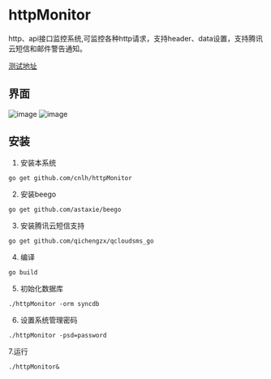 # httpMonitor
http、api接口监控系统,可监控各种http请求，支持header、data设置，支持腾讯云短信和邮件警告通知。

[测试地址](123.206.77.88:8080)

## 界面
![image](https://raw.githubusercontent.com/cnlh/httpMonitor/master/img1.png)
![image](https://raw.githubusercontent.com/cnlh/httpMonitor/master/img2.png)
## 安装

1. 安装本系统

```
go get github.com/cnlh/httpMonitor
```

2. 安装beego

```
go get github.com/astaxie/beego
```

3. 安装腾讯云短信支持

```
go get github.com/qichengzx/qcloudsms_go
```
4. 编译

```
go build
```

5. 初始化数据库
```
./httpMonitor -orm syncdb
```

6. 设置系统管理密码

```
./httpMonitor -psd=password
```

7.运行
```
./httpMonitor&
```

